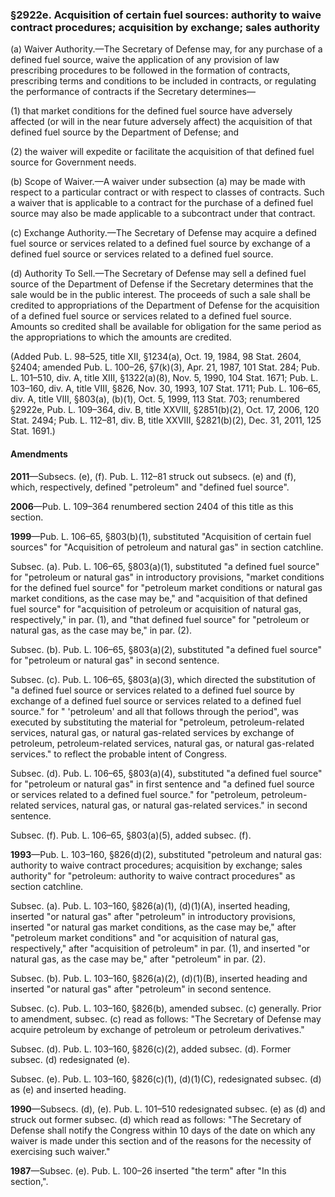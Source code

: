 ### §2922e. Acquisition of certain fuel sources: authority to waive contract procedures; acquisition by exchange; sales authority ###

(a) Waiver Authority.—The Secretary of Defense may, for any purchase of a defined fuel source, waive the application of any provision of law prescribing procedures to be followed in the formation of contracts, prescribing terms and conditions to be included in contracts, or regulating the performance of contracts if the Secretary determines—

(1) that market conditions for the defined fuel source have adversely affected (or will in the near future adversely affect) the acquisition of that defined fuel source by the Department of Defense; and

(2) the waiver will expedite or facilitate the acquisition of that defined fuel source for Government needs.

(b) Scope of Waiver.—A waiver under subsection (a) may be made with respect to a particular contract or with respect to classes of contracts. Such a waiver that is applicable to a contract for the purchase of a defined fuel source may also be made applicable to a subcontract under that contract.

(c) Exchange Authority.—The Secretary of Defense may acquire a defined fuel source or services related to a defined fuel source by exchange of a defined fuel source or services related to a defined fuel source.

(d) Authority To Sell.—The Secretary of Defense may sell a defined fuel source of the Department of Defense if the Secretary determines that the sale would be in the public interest. The proceeds of such a sale shall be credited to appropriations of the Department of Defense for the acquisition of a defined fuel source or services related to a defined fuel source. Amounts so credited shall be available for obligation for the same period as the appropriations to which the amounts are credited.

(Added Pub. L. 98–525, title XII, §1234(a), Oct. 19, 1984, 98 Stat. 2604, §2404; amended Pub. L. 100–26, §7(k)(3), Apr. 21, 1987, 101 Stat. 284; Pub. L. 101–510, div. A, title XIII, §1322(a)(8), Nov. 5, 1990, 104 Stat. 1671; Pub. L. 103–160, div. A, title VIII, §826, Nov. 30, 1993, 107 Stat. 1711; Pub. L. 106–65, div. A, title VIII, §803(a), (b)(1), Oct. 5, 1999, 113 Stat. 703; renumbered §2922e, Pub. L. 109–364, div. B, title XXVIII, §2851(b)(2), Oct. 17, 2006, 120 Stat. 2494; Pub. L. 112–81, div. B, title XXVIII, §2821(b)(2), Dec. 31, 2011, 125 Stat. 1691.)

#### Amendments ####

**2011**—Subsecs. (e), (f). Pub. L. 112–81 struck out subsecs. (e) and (f), which, respectively, defined "petroleum" and "defined fuel source".

**2006**—Pub. L. 109–364 renumbered section 2404 of this title as this section.

**1999**—Pub. L. 106–65, §803(b)(1), substituted "Acquisition of certain fuel sources" for "Acquisition of petroleum and natural gas" in section catchline.

Subsec. (a). Pub. L. 106–65, §803(a)(1), substituted "a defined fuel source" for "petroleum or natural gas" in introductory provisions, "market conditions for the defined fuel source" for "petroleum market conditions or natural gas market conditions, as the case may be," and "acquisition of that defined fuel source" for "acquisition of petroleum or acquisition of natural gas, respectively," in par. (1), and "that defined fuel source" for "petroleum or natural gas, as the case may be," in par. (2).

Subsec. (b). Pub. L. 106–65, §803(a)(2), substituted "a defined fuel source" for "petroleum or natural gas" in second sentence.

Subsec. (c). Pub. L. 106–65, §803(a)(3), which directed the substitution of "a defined fuel source or services related to a defined fuel source by exchange of a defined fuel source or services related to a defined fuel source." for " 'petroleum' and all that follows through the period", was executed by substituting the material for "petroleum, petroleum-related services, natural gas, or natural gas-related services by exchange of petroleum, petroleum-related services, natural gas, or natural gas-related services." to reflect the probable intent of Congress.

Subsec. (d). Pub. L. 106–65, §803(a)(4), substituted "a defined fuel source" for "petroleum or natural gas" in first sentence and "a defined fuel source or services related to a defined fuel source." for "petroleum, petroleum-related services, natural gas, or natural gas-related services." in second sentence.

Subsec. (f). Pub. L. 106–65, §803(a)(5), added subsec. (f).

**1993**—Pub. L. 103–160, §826(d)(2), substituted "petroleum and natural gas: authority to waive contract procedures; acquisition by exchange; sales authority" for "petroleum: authority to waive contract procedures" as section catchline.

Subsec. (a). Pub. L. 103–160, §826(a)(1), (d)(1)(A), inserted heading, inserted "or natural gas" after "petroleum" in introductory provisions, inserted "or natural gas market conditions, as the case may be," after "petroleum market conditions" and "or acquisition of natural gas, respectively," after "acquisition of petroleum" in par. (1), and inserted "or natural gas, as the case may be," after "petroleum" in par. (2).

Subsec. (b). Pub. L. 103–160, §826(a)(2), (d)(1)(B), inserted heading and inserted "or natural gas" after "petroleum" in second sentence.

Subsec. (c). Pub. L. 103–160, §826(b), amended subsec. (c) generally. Prior to amendment, subsec. (c) read as follows: "The Secretary of Defense may acquire petroleum by exchange of petroleum or petroleum derivatives."

Subsec. (d). Pub. L. 103–160, §826(c)(2), added subsec. (d). Former subsec. (d) redesignated (e).

Subsec. (e). Pub. L. 103–160, §826(c)(1), (d)(1)(C), redesignated subsec. (d) as (e) and inserted heading.

**1990**—Subsecs. (d), (e). Pub. L. 101–510 redesignated subsec. (e) as (d) and struck out former subsec. (d) which read as follows: "The Secretary of Defense shall notify the Congress within 10 days of the date on which any waiver is made under this section and of the reasons for the necessity of exercising such waiver."

**1987**—Subsec. (e). Pub. L. 100–26 inserted "the term" after "In this section,".